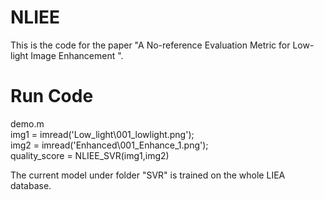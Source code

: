 # NLIEE
This is the code for the paper "A No-reference Evaluation Metric for Low-light Image Enhancement ".
# Run Code
demo.m    
img1 = imread('Low_light\001_lowlight.png');  
img2 = imread('Enhanced\001_Enhance_1.png');  
quality_score = NLIEE_SVR(img1,img2)  

  
The current model under folder "SVR" is trained on the whole LIEA database.
